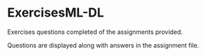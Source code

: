 # ExercisesML-DL

Exercises questions completed of the assignments provided.

Questions are displayed along with answers in the assignment file.
